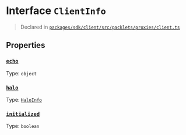 # Interface `ClientInfo`
> Declared in [`packages/sdk/client/src/packlets/proxies/client.ts`]()


## Properties
### [`echo`](https://github.com/dxos/protocols/blob/main/packages/sdk/client/src/packlets/proxies/client.ts#L74)
Type: `object`
### [`halo`](https://github.com/dxos/protocols/blob/main/packages/sdk/client/src/packlets/proxies/client.ts#L75)
Type: [`HaloInfo`](/api/@dxos/client/interfaces/HaloInfo)
### [`initialized`](https://github.com/dxos/protocols/blob/main/packages/sdk/client/src/packlets/proxies/client.ts#L73)
Type: `boolean`